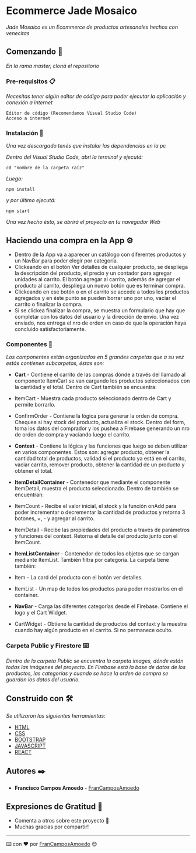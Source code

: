 # Ecommerce Jade Mosaico

_Jade Mosaico es un Ecommerce de productos artesanales hechos con venecitas_

## Comenzando 🚀

_En la rama master, cloná el repositorio_

### Pre-requisitos 📋

_Necesitas tener algún editor de código para poder ejecutar la aplicación y conexión a internet_

```
Editor de código (Recomendamos Visual Studio Code)
Acceso a internet
```

### Instalación 🔧

_Una vez descargado tenés que instalar las dependencias en la pc_

_Dentro del Visual Studio Code, abrí la terminal y ejecutá:_

```
cd "nombre de la carpeta raíz"
```

_Luego:_

```
npm install
```

_y por último ejecutá:_

```
npm start
```

_Una vez hecho ésto, se abrirá el proyecto en tu navegador Web_

## Haciendo una compra en la App ⚙️

* Dentro de la App va a aparecer un catálogo con diferentes productos y un NavBar para poder elegir por categoría. 
* Clickeando en el botón Ver detalles de cualquier producto, se despliega la descripción del producto, el precio y un contador para agregar unidades al carrito. El botón agregar al carrito, además de agregar el producto al carrito, despliega un nuevo botón que es terminar compra. 
* Clickeando en ese botón o en el carrito se accede a todos los productos agregados y en éste punto se pueden borrar uno por uno, vaciar el carrito o finalizar la compra.
* Si se clickea finalizar la compra, se muestra un formulario que hay que completar con los datos del usuario y la dirección de envío. Una vez enviado, nos entrega el nro de orden en caso de que la operación haya concluido satisfactoriamente.

### Componentes 🔩

_Los componentes están organizados en 5 grandes carpetas que a su vez estás contienen subcarpetas, éstas son:_

* **Cart** - Contiene el carrito de las compras dónde a través del llamado al componente ItemCart se van cargando los productos seleccionados con la cantidad y el total.
Dentro de Cart también se encuentra:
* ItemCart - Muestra cada producto seleccionado dentro de Cart y permite borrarlo.
* ConfirmOrder - Contiene la lógica para generar la orden de compra. Chequea si hay stock del producto, actualiza el stock. Dentro del form, toma los datos del comprador y los pushea a Firebase generando un nro de orden de compra y vaciando luego el carrito.

* **Context** - Contiene la lógica y las funciones que luego se deben utilizar en varios componentes. Éstos son: agregar producto, obtener la cantidad total de productos, validad si el producto ya está en el carrito, vaciar carrito, remover producto, obtener la cantidad de un producto y obtener el total.

* **ItemDetailContainer** - Contenedor que mediante el componente ItemDetail, muestra el producto seleccionado.
Dentro de también se encuentran:
* ItemCount - Recibe el valor inicial, el stock y la función onAdd para poder incrementar o decrementar la cantidad de productos y retorna 3 botones, +, - y agregar al carrito.
* ItemDetail - Recibe las propiedades del producto a través de parámetros y funciones del context. Retorna el detalle del producto junto con el ItemCount.

* **ItemListContainer** - Contenedor de todos los objetos que se cargan mediante ItemList. También filtra por categoría.
La carpeta tiene también:
* Item - La card del producto con el botón ver detalles.
* ItemList - Un map de todos los productos para poder mostrarlos en el container.

* **NavBar** - Carga las diferentes categorías desde el Firebase. Contiene el logo y el Cart Widget.
* CartWidget - Obtiene la cantidad de productos del context y la muestra cuando hay algún producto en el carrito. Si no permanece oculto.

### Carpeta Public y Firestore ⌨️

_Dentro de la carpeta Public se encuentra la carpeta images, dónde están todas las imágenes del proyecto.
En Firebase está la base de datos de los productos, las categorías y cuando se hace la orden de compra se guardan los datos del usuario._

## Construido con 🛠️

_Se utilizaron las siguientes herramientas:_

* [HTML](https://developer.mozilla.org/es/docs/Web/HTML)
* [CSS](https://developer.mozilla.org/es/docs/Web/CSS)
* [BOOTSTRAP](https://getbootstrap.com/)
* [JAVASCRIPT](https://developer.mozilla.org/es/docs/Web/JavaScript)
* [REACT](https://es.reactjs.org/docs/getting-started.html)

## Autores ✒️

* **Francisco Campos Amoedo** - [FranCamposAmoedo](https://github.com/FranCamposAmoedo)

## Expresiones de Gratitud 🎁

* Comenta a otros sobre este proyecto 📢
* Muchas gracias por compartir!
---
⌨️ con ❤️ por [FranCamposAmoedo](https://github.com/FranCamposAmoedo) 😊
